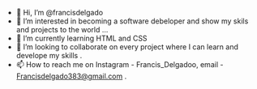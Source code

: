 - 👋 Hi, I’m @francisdelgado
- 👀 I’m interested in becoming a software debeloper and show my skils and projects to the world ...
- 🌱 I’m currently learning HTML and CSS
- 💞️ I’m looking to collaborate on every project where I can learn and develope my skills .
- 📫 How to reach me on Instagram - Francis_Delgadoo, email - Francisdelgado383@gmail.com .

<!---
francisdelgado/francisdelgado is a ✨ special ✨ repository because its `README.md` (this file) appears on your GitHub profile.
You can click the Preview link to take a look at your changes.
--->

